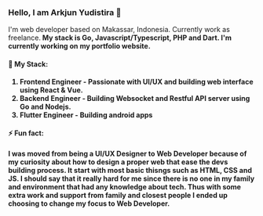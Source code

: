 ### Hello, I am Arkjun Yudistira 👋

I'm web developer based on Makassar, Indonesia. Currently work as freelance.<b/>
My stack is Go, Javascript/Typescript, PHP and Dart.<b/>
I'm currently working on my portfolio website.

#### 🔭 My Stack:
1. Frontend Engineer - 
   Passionate with UI/UX and building web interface using React & Vue.
2. Backend Engineer - 
   Building Websocket and Restful API server using Go and Nodejs.
3. Flutter Engineer - 
   Building android apps

#### ⚡ Fun fact:
I was moved from being a UI/UX Designer to Web Developer because of my curiosity about how to design a proper web that ease the devs building process.
It start with most basic thisngs such as HTML, CSS and JS. I should say that it really hard for me since there is no one in my family and environment that had any knowledge about tech.
Thus with some extra work and support from family and closest people I ended up choosing to change my focus to Web Developer.


<!--
**ArkjuniorK/ArkjuniorK** is a ✨ _special_ ✨ repository because its `README.md` (this file) appears on your GitHub profile.

Here are some ideas to get you started:

- 🔭 I’m currently working on ...
- 🌱 I’m currently learning ...
- 👯 I’m looking to collaborate on ...
- 🤔 I’m looking for help with ...
- 💬 Ask me about ...
- 📫 How to reach me: ...
- 😄 Pronouns: ...
- ⚡ Fun fact: ...
-->
